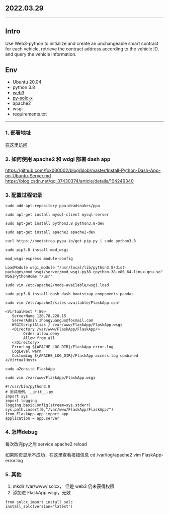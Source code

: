 ## 2022.03.29
---

## Intro
Use Web3-python to initialize and create an unchangeable smart contract for each vehicle, retrieve the contract address according to the vehicle ID, and query the vehicle information.

## Env
- Ubuntu 20.04
- python 3.8
- [web3](https://web3py.readthedocs.io/en/stable/quickstart.html#test-provider)
- [py-solc-x](https://web3py.readthedocs.io/en/stable/contracts.html)
- apache2
- wsgi
- requirements.txt

---

### 1. 部署地址

[在这里访问](http://120.78.228.15/)

### 2. 如何使用 apache2 和 wdgi 部署 dash app

https://github.com/fox000002/blog/blob/master/Install-Python-Dash-App-on-Ubuntu-Server.md
https://blog.csdn.net/qq_37430374/article/details/104249340


### 3. 配置过程记录

```
sudo add-apt-repository ppa:deadsnakes/ppa

sudo apt-get install mysql-client mysql-server

sudo apt-get install python3.8 python3.8-dev

sudo apt-get install apache2 apache2-dev

curl https://bootstrap.pypa.io/get-pip.py | sudo python3.8

sudo pip3.8 install mod_wsgi

mod_wsgi-express module-config
```
```
LoadModule wsgi_module "/usr/local/lib/python3.8/dist-packages/mod_wsgi/server/mod_wsgi-py38.cpython-38-x86_64-linux-gnu.so"
WSGIPythonHome "/usr"
```
```
sudo vim /etc/apache2/mods-available/wsgi.load

sudo pip3.8 install dash dash_bootstrap_components pandas 

sudo vim /etc/apache2/sites-available/FlaskApp.conf
```
```
<VirtualHost *:80>
   ServerName 120.78.228.15
   ServerAdmin zhongyuanguo@foxmail.com
   WSGIScriptAlias / /var/www/FlaskApp/FlaskApp.wsgi
   <Directory /var/www/FlaskApp/FlaskApp/>
        Order allow,deny
        Allow from all
   </Directory>
   ErrorLog ${APACHE_LOG_DIR}/FlaskApp-error.log
   LogLevel warn
   CustomLog ${APACHE_LOG_DIR}/FlaskApp-access.log combined
</VirtualHost>
```
```
sudo a2ensite FlaskApp

sudo vim /var/www/FlaskApp/FlaskApp.wsgi
```
```
#!/usr/bin/python3.8
# 测试用例，__init__.py
import sys
import logging
logging.basicConfig(stream=sys.stderr)
sys.path.insert(0,"/var/www/FlaskApp/FlaskApp/")
from FlaskApp.app import app
application = app.server
```

### 4. 怎样debug

每次改完py之后
service apache2 reload

如果网页显示不成功，在这里查看报错信息
cd /var/log/apache2
vim FlaskApp-error.log

### 5. 其他

1. mkdir /var/www/.solcx， 但是 web3 仍未获得权限
2. 添加进 FlaskApp.wsgi，无效
```
from solcx import install_solc
install_solc(version='latest')
```